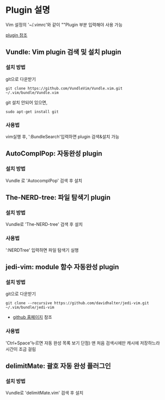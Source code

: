 
# Plugin 설명
Vim 설정의 '~/.vimrc'와 같이 ""Plugin 부분 입력해야 사용 가능

[plugin 참조](https://agvim.wordpress.com/2017/09/05/vim-plugins-50/)

## Vundle: Vim plugin 검색 및 설치 plugin
 ### 설치 방법
git으로 다운받기

	git clone https://github.com/VundleVim/Vundle.vim.git ~/.vim/bundle/Vundle.vim
	
git 설치 안되어 있으면,

	sudo apt-get install git
	
 ### 사용법
vim실행 후, ':BundleSearch'입력하면 plugin 검색&설치 가능

## AutoComplPop: 자동완성 plugin
### 설치 방법
Vundle 로 'AutocomplPop' 검색 후 설치

## The-NERD-tree: 파일 탐색기 plugin
### 설치 방법
Vundle로 'The-NERD-tree' 검색 후 설치
### 사용법
':NERDTree' 입력하면 파일 탐색기 실행

## jedi-vim: module 함수 자동완성 plugin
### 설치 방법
git으로 다운받기

	git clone --recursive https://github.com/davidhalter/jedi-vim.git ~/.vim/bundle/jedi-vim
	
* [github 홈페이지](https://github.com/davidhalter/jedi-vim) 참조
### 사용법
'Ctrl+Space'누르면 자동 완성 목록 보기
단점) 맨 처음 검색시에만 캐시에 저장하느라 시간이 조금 걸림

## delimitMate: 괄호 자동 완성 플러그인
### 설치 방법
Vundle로 'delimitMate.vim' 검색 후 설치

